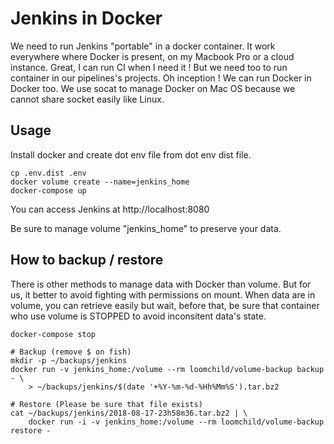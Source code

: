 # Jenkins in Docker

We need to run Jenkins "portable" in a docker container. It work everywhere where Docker is present, on my Macbook Pro or a cloud instance. Great, I can run CI when I need it ! But we need too to run container in our pipelines's projects. Oh inception ! We can run Docker in Docker too. We use socat to manage Docker on Mac OS because we cannot share socket easily like Linux.

## Usage

Install docker and create dot env file from dot env dist file.

```
cp .env.dist .env
docker volume create --name=jenkins_home
docker-compose up
```

You can access Jenkins at http://localhost:8080

Be sure to manage volume "jenkins_home" to preserve your data.

## How to backup / restore

There is other methods to manage data with Docker than volume. But for us, it better to avoid fighting with permissions on mount. When data are in volume, you can retrieve easily but wait, before that, be sure that container who use volume is STOPPED to avoid inconsitent data's state.

```
docker-compose stop

# Backup (remove $ on fish)
mkdir -p ~/backups/jenkins
docker run -v jenkins_home:/volume --rm loomchild/volume-backup backup - \
    > ~/backups/jenkins/$(date '+%Y-%m-%d-%Hh%Mm%S').tar.bz2

# Restore (Please be sure that file exists)
cat ~/backups/jenkins/2018-08-17-23h58m36.tar.bz2 | \
    docker run -i -v jenkins_home:/volume --rm loomchild/volume-backup restore -
```

